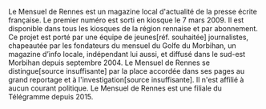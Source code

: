 
Le Mensuel de Rennes est un magazine local d'actualité de la presse écrite française. Le premier numéro est sorti en kiosque le 7 mars 2009. Il est disponible dans tous les kiosques de la région rennaise et par abonnement. Ce projet est porté par une équipe de jeunes[réf. souhaitée] journalistes, chapeautée par les fondateurs du mensuel du Golfe du Morbihan, un magazine d’info locale, indépendant lui aussi, et diffusé dans le sud-est Morbihan depuis septembre 2004. Le Mensuel de Rennes se distingue[source insuffisante] par la place accordée dans ses pages au grand reportage et à l'investigation[source insuffisante]. Il n'est affilié à aucun courant politique. Le Mensuel de Rennes est une filiale du Télégramme depuis 2015.
